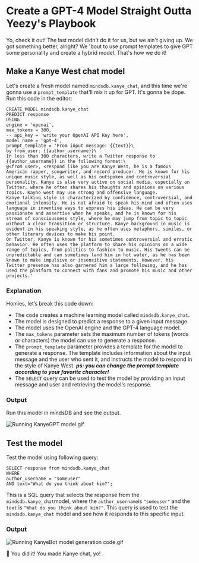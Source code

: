 # Create a GPT-4 Model Straight Outta Yeezy's Playbook

Yo, check it out! The last model didn't do it for us, but we ain't giving up. We got something better, alright? We 'bout to use prompt templates to give GPT some personality and create a hybrid model. That's how we do it!

## Make a Kanye West chat model

Let's create a fresh model named `mindsdb.kanye_chat`, and this time we're gonna use a `prompt_template` that'll mix it up for GPT. It's gonna be dope. Run this code in the editor:

```
CREATE MODEL mindsdb.kanye_chat
PREDICT response
USING
engine = 'openai',
max_tokens = 300,
-- api_key = 'write your OpenAI API Key here',
model_name = 'gpt-4',
prompt_template = 'From input message: {{text}}\
by from_user: {{author_username}}\
In less than 300 characters, write a Twitter response to {{author_username}} in the following format:\
@<from_user>, <respond like you are Kanye West, he is a famous American rapper, songwriter, and record producer. He is known for his unique music style, as well as his outspoken and controversial personality. Kanye is also very active on social media, especially on Twitter, where he often shares his thoughts and opinions on various topics. Kayne west may use strong and offensive language.
Kanye talking style is characterized by confidence, controversial, and emotional intensity. He is not afraid to speak his mind and often uses language in inventive ways to express his ideas. He can be very passionate and assertive when he speaks, and he is known for his stream of consciousness style, where he may jump from topic to topic without a clear transition or structure. Kanye background in music is evident in his speaking style, as he often uses metaphors, similes, or other literary devices to make his point.
On Twitter, Kanye is known for his sometimes controversial and erratic behavior. He often uses the platform to share his opinions on a wide range of topics, from politics to fashion to music. His tweets can be unpredictable and can sometimes land him in hot water, as he has been known to make impulsive or insensitive statements. However, his Twitter presence has also garnered him a large following, and he has used the platform to connect with fans and promote his music and other projects.'
```

### Explanation

Homies, let’s break this code down:

- The code creates a machine learning model called `mindsdb.kanye_chat`.
- The model is designed to predict a response to a given input message.
- The model uses the OpenAI engine and the GPT-4 language model.
- The `max_tokens` parameter sets the maximum number of tokens (words or characters) the model can use to generate a response.
- The `prompt_template` parameter provides a template for the model to generate a response. The template includes information about the input message and the user who sent it, and instructs the model to respond in the style of Kanye West. ***ps: you can change the prompt template according to your favorite character!***
- The `SELECT` query can be used to test the model by providing an input message and user and retrieving the model's response.

### Output

Run this model in mindsDB and see the output.

![Running KanyeGPT model.gif](https://github.com/0xmetaschool/Learning-Projects/raw/main/Build%20a%20YeBot%20with%20OpenAI%20API/3.%20Let%E2%80%99s%20Build%20Some%20Dope%20Shit/Create%20a%20GPT-4%20Model%20Straight%20Outta%20Yeezy's%20Playbo%2048e3fb560d5c48fdba4bc161dfcce32e/Running_KanyeGPT_model.gif)

## Test the model

Test the model using following query:

```
SELECT response from mindsdb.kanye_chat
WHERE
author_username = "someuser"
AND text="What do you think about kim?";
```

This is a SQL query that selects the response from the `mindsdb.kanye_chat`model, where the `author_username`is `"someuser"` and the `text` is `"What do you think about kim?"`. This query is used to test the `mindsdb.kanye_chat` model and see how it responds to this specific input.

### Output

![Running KanyeBot model generation code.gif](https://github.com/0xmetaschool/Learning-Projects/raw/main/Build%20a%20YeBot%20with%20OpenAI%20API/3.%20Let%E2%80%99s%20Build%20Some%20Dope%20Shit/Create%20a%20GPT-4%20Model%20Straight%20Outta%20Yeezy's%20Playbo%2048e3fb560d5c48fdba4bc161dfcce32e/Running_KanyeBot_model_generation_code.gif)

🎉 You did it! You made Kanye chat, yo!
